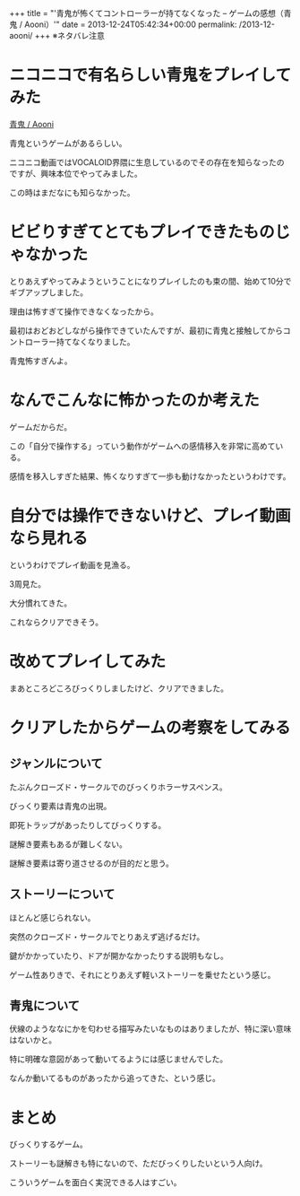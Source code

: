 +++
title = "'青鬼が怖くてコントローラーが持てなくなった &#8211; ゲームの感想（青鬼 / Aooni）'"
date = 2013-12-24T05:42:34+00:00
permalink: /2013-12-aooni/
+++
※ネタバレ注意

# ニコニコで有名らしい青鬼をプレイしてみた

[青鬼 / Aooni](http://mygames888.info/aooni.html)
  
青鬼というゲームがあるらしい。
  
ニコニコ動画ではVOCALOID界隈に生息しているのでその存在を知らなったのですが、興味本位でやってみました。
  
この時はまだなにも知らなかった。

# ビビりすぎてとてもプレイできたものじゃなかった

とりあえずやってみようということになりプレイしたのも束の間、始めて10分でギブアップしました。
  
理由は怖すぎて操作できなくなったから。
  
最初はおどおどしながら操作できていたんですが、最初に青鬼と接触してからコントローラー持てなくなりました。
  
青鬼怖すぎんよ。

# なんでこんなに怖かったのか考えた

ゲームだからだ。
  
この「自分で操作する」っていう動作がゲームへの感情移入を非常に高めている。
  
感情を移入しすぎた結果、怖くなりすぎて一歩も動けなかったというわけです。

# 自分では操作できないけど、プレイ動画なら見れる

というわけでプレイ動画を見漁る。
  
3周見た。
  
大分慣れてきた。
  
これならクリアできそう。

# 改めてプレイしてみた

まあところどころびっくりしましたけど、クリアできました。

# クリアしたからゲームの考察をしてみる

## ジャンルについて

たぶんクローズド・サークルでのびっくりホラーサスペンス。
  
びっくり要素は青鬼の出現。
  
即死トラップがあったりしてびっくりする。
  
謎解き要素もあるが難しくない。
  
謎解き要素は寄り道させるのが目的だと思う。

## ストーリーについて

ほとんど感じられない。
  
突然のクローズド・サークルでとりあえず逃げるだけ。
  
鍵がかかっていたり、ドアが開かなかったりする説明もなし。
  
ゲーム性ありきで、それにとりあえず軽いストーリーを乗せたという感じ。

## 青鬼について

伏線のようななにかを匂わせる描写みたいなものはありましたが、特に深い意味はないかと。
  
特に明確な意図があって動いてるようには感じませんでした。
  
なんか動いてるものがあったから追ってきた、という感じ。

# まとめ

びっくりするゲーム。
  
ストーリーも謎解きも特にないので、ただびっくりしたいという人向け。
  
こういうゲームを面白く実況できる人はすごい。
